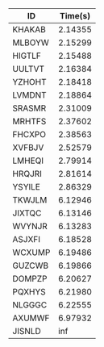 |ID|Time(s)|
|-|-|
|KHAKAB|2.14355|
|MLBOYW|2.15299|
|HIGTLF|2.15488|
|UULTVT|2.16384|
|YZHOHT|2.18418|
|LVMDNT|2.18864|
|SRASMR|2.31009|
|MRHTFS|2.37602|
|FHCXPO|2.38563|
|XVFBJV|2.52579|
|LMHEQI|2.79914|
|HRQJRI|2.81614|
|YSYILE|2.86329|
|TKWJLM|6.12946|
|JIXTQC|6.13146|
|WVYNJR|6.13283|
|ASJXFI|6.18528|
|WCXUMP|6.19486|
|GUZCWB|6.19866|
|DOMPZP|6.20627|
|PQXHYS|6.21980|
|NLGGGC|6.22555|
|AXUMWF|6.97932|
|JISNLD|inf|
